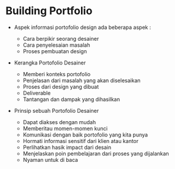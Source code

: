 # Building Portfolio

- Aspek informasi portofolio design ada beberapa aspek :
  - Cara berpikir seorang desainer
  - Cara penyelesaian masalah
  - Proses pembuatan design
- Kerangka Portofolio Desainer

  - Memberi konteks portofolio
  - Penjelasan dari masalah yang akan diselesaikan
  - Proses dari design yang dibuat
  - Deliverable
  - Tantangan dan dampak yang dihasilkan

- Prinsip sebuah Portofolio Desainer
  - Dapat diakses dengan mudah
  - Memberitau momen-momen kunci
  - Komunikasi dengan baik portofolio yang kita punya
  - Hormati informasi sensitif dari klien atau kantor
  - Perlihatkan hasik impact dari desain
  - Menjelaskan poin pembelajaran dari proses yang dijalankan
  - Nyaman untuk di baca

